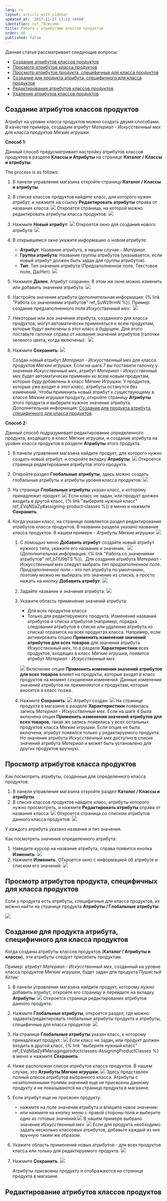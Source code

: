 ```yaml
---
lang: ru
layout: article_with_sidebar
updated_at: '2017-11-27 13:22 +0400'
identifier: ref_79cWvxmm
title: Работа с атрибутами классов продуктов
order: 40
published: false
---
```

Данная статья рассматривает следующие вопросы:

*   [Создание атрибутов классов продуктов](#adding-product-class-attributes)
*   [Просмотр атрибутов класса продуктов](#viewing-the-list-of-attributes-configured-for-a-product-class)
*   [Просмотр атрибутов продукта, специфичных для класса продуктов](#viewing-a-products-product-class-level-attributes)
*   [Создание для продукта атрибута, специфичного для класса продуктов](#assigning-product-class-level-attributes-to-products)
*   [Редактирование атрибутов классов продуктов](#editing-product-class-attributes)
*   [Удаление атрибутов классов продуктов](#deleting-product-class-attributes)

## Создание атрибутов классов продуктов

Атрибут на уровне класса продуктов можно создать двумя способами. В качестве примера, создадим атрибут _Материал - Искусственный мех_ для класса продуктов _Мягкие игрушки_.

**Способ 1:**

Данный способ предусматривает настройку атрибутов классов продуктов в разделе **Классы и Атрибуты** на странице **Каталог / Классы и атрибуты**.

The process is as follows:

1.  В панели управления магазина откройте страницу **Каталог / Классы и атрибуты**.
2.  В списке классов продуктов найдите класс, для которого нужен атрибут, и нажмите на ссылку **Редактировать атрибуты** справа от названия класса:
    ![]({{site.baseurl}}/attachments/7504855/8719257.png)
    Откроется страница, на которой можно редактировать атрибуты класса продуктов:
    ![]({{site.baseurl}}/attachments/7504855/8719258.png)
3.  Нажмите **Новый атрибут**:
    ![]({{site.baseurl}}/attachments/7504855/8719259.png)
    Откроется окно для создания нового атрибута:
    ![]({{site.baseurl}}/attachments/7504855/8719260.png)
4.  В открывшемся окне укажите информацию о новом атрибуте:

    *   **Атрибут**: Название атрибута, в нашем случае - _Материал_.
    *   **Группа атрибута**: Название группы атрибутов (указывается, если новый атрибут должен быть задан для группы атрибутов).
    *   **Тип**: Тип значения атрибута (Предзаполненное поле, Текстовое поле, Да/Нет).
    ![]({{site.baseurl}}/attachments/7504855/8719261.png)
5.  Нажмите **Далее**. Атрибут сохранен. В этом же окне можно изменить или добавить значения атрибута:
    ![]({{site.baseurl}}/attachments/7504855/8719262.png)
6.  Настройте значения атрибута (дополнительная информация: {% link "Работа со значениями атрибутов" ref_SuWz9rmN %}). Пример: создание предзаполненного поля _Искусственный мех_: 
    ![]({{site.baseurl}}/attachments/7504855/8719263.png)
7.  Некоторые или все значения атрибута, созданного для класса продуктов, могут автоматически применяться к всем продуктам, которые будут включены в этот класс в будущем. Для этого поставьте галочки справа от названия значений атрибутов (галочки зеленого цвета, когда включены): 
    ![]({{site.baseurl}}/attachments/7504855/8719264.png)
8.  Нажмите **Сохранить**:
    ![]({{site.baseurl}}/attachments/7504855/8719265.png)
    
    Создан новый атрибут _Материал - Искусственный мех_ для класса продуктов _Мягкие игрушки_. Если на шаге 7 вы поставили галочку у значения _Искусственный мех_, атрибут _Материал - Искусственный мех_ будет автоматически применен ко всем новым продуктам, которые буду добавлены в класс _Мягкие Игрушки_. У продуктов, которые уже входят в этот класс, атрибуты останутся без изменений. Чтобы применить новый атрибут к существующему в классе _Мягкие игрушки_ продукту, откройте страницу **Атрибуты** этого продукта и выберите нужное значение атрибута. Дополнительная информация: [Создание для продукта атрибута, специфичного для класса продуктов](#assigning-product-class-level-attributes-to-products).

**Способ 2:**

Данный способ подразумевает редактирование определенного продукта, входящего в класс Мягкие игрушки, и создание атрибута на уровне класса продуктов в разделе **Атрибуты** этого продукта. 


1.  В панели управления магазина найдите продукт, для которого нужно создать новый атрибут, и откройте вкладку **Атрибуты**:
    ![]({{site.baseurl}}/attachments/7504855/8719266.png)
    Откроется страница редактирования атрибутов этого продукта. 
2.  Откройте раздел **Глобальные атрибуты**, здесь можно создать глобальные атрибуты и атрибуты уровня класса продуктов:
    ![]({{site.baseurl}}/attachments/7504855/8719267.png)
3.  На странице **Глобальные атрибуты** указан класс, к которому принадлежит продукт:
    ![]({{site.baseurl}}/attachments/7504855/8719268.png)
    Если класс не задан, или продукт должен входить в другой класс, {% link "выберите нужный класс" ref_EVqNSaZy#assigning-product-classes %}) в меню и нажмите **Сохранить**.
4.  Когда указан класс, на странице появляется раздел редактирования атрибутов класса продуктов. В названии раздела указано название класса продуктов. В нашем примере - _Атрибуты Мягкие игрушки_:
    ![]({{site.baseurl}}/attachments/7504855/8719269.png)

    1.  С помощью меню **Добавить атрибут** создайте новый атрибут нужного типа, укажите его название и значения. 
        ![]({{site.baseurl}}/attachments/7504855/8719270.png)
        (Дополнительная информация: {% link "Работа со значениями атрибутов" ref_bTfJ9bTS %}). 
        Для создания атрибута _Материал - Искусственный мех_ следует выбрать тип _предзаполненное поле_. _Предзаполненное поле_ - это тип атрибута по умолчанию, поэтому можно не выбирать это значение из списка, а просто нажать на кнопку **Добавить атрибут**:
        ![]({{site.baseurl}}/attachments/7504855/8719271.png)
    2.  Задайте название и значения атрибута:
        ![]({{site.baseurl}}/attachments/7504855/8719273.png)
    3.  Укажите область применения значений атрибута:

        *   Для всех продуктов класса
        *   Только для редактируемого продукта. Изменение названий атрибутов и списка атрибутов (например, порядка следования атрибутов в списке или удаление атрибута из списка) отразится на всех продуктах класса. Например, если активировать опцию **Применить изменения значений атрибутов для всех товаров** для значения атрибута _Искусственный мех_,  то в разделе **Характеристики** всех продуктов, входящих в класс _Мягкие игрушки_, появится атрибут _Материал - Искусственный мех_.
        
        ![]({{site.baseurl}}/attachments/7504855/8719274.png)
        Включение опции **Применить изменения значений атрибутов для всех товаров** влияет на продукты, которые входят в класс продуктов на момент сохранения изменений. Данные изменения значений атрибутов не применяются к продуктам, которые вносятся в класс позже.  
    4.  Нажмите **Сохранить**:
        ![]({{site.baseurl}}/attachments/7504855/8719275.png)
        Атрибут создан:
        ![]({{site.baseurl}}/attachments/7504855/8719276.png)
        На странице продукта в магазине в разделе **Характеристики** появилась запись _Материал - Искусственный мех_. Если на шаге 4 была включена опция **Применить изменения значений атрибутов для всех товаров**, такая же запись появилась у всех остальных продуктов класса _Мягкие игрушки_.  Если опция не была включена, атрибут появился только у редактируемого продукта. Но значение атрибута _Искусственный мех_ доступно в списке значений атрибута _Материал_ и может быть установлено для других продуктов вручную.

## Просмотр атрибутов класса продуктов

Как посмотреть атрибуты, созданные для определенного класса продуктов:

1.  В панели управления магазина откройте раздел **Каталог / Классы и атрибуты**.
2.  В списке классов продуктов найдите класс, атрибуты которого нужно просмотреть, и нажмите **Редактировать атрибуты** справа от названия класса:
    ![]({{site.baseurl}}/attachments/7504855/8719257.png)
    Откроется страница со списком атрибутов данного класса продуктов:
    ![]({{site.baseurl}}/attachments/7504855/8719278.png)

У каждого атрибута указано название и тип значения. 

Как посмотреть значения определенного атрибута:

1.  Наведите курсор на название атрибута, справа появится кнопка **Изменить**:
    ![]({{site.baseurl}}/attachments/7504855/8719279.png)
2.  Нажмите **Изменить**. ОТкроется окно с информацией об атрибуте и списком его значений:
    ![]({{site.baseurl}}/attachments/7504855/8719280.png)

## Просмотр атрибутов продукта, специфичных для класса продуктов

Если у продукта есть атрибуты, специфичные для класса продуктов, их можно найти на странице продукта **Атрибуты / Глобальные атрибуты**:

![]({{site.baseurl}}/attachments/7504855/8719281.png)

## Создание для продукта атрибута, специфичного для класса продуктов

Когда созданы атрибуты классов продуктов (**Каталог / Атрибуты и классы**), эти атрибуты следует присвоить продуктам.

Пример: атрибут _Материал - Искусственный мех_, созданный на уровне класса продуктов _Мягкие игрушки_, будет задан для продукта _Пушистый Котик_:

1.  В панели управления магазина найдите продукт, которому нужно добавить атрибут, откройте его страницу и перейдите на вкладку **Атрибуты**:
    ![]({{site.baseurl}}/attachments/7504855/8719266.png)
    Откроется страница редактирования атрибутов данного продукта. 

2.  Нажмите **Глобальные атрибуты**, откроется раздел, где можно задавать/редактировать глобальные атрибуты продукта и атрибуты, специфичные для класса продуктов:
    ![]({{site.baseurl}}/attachments/7504855/8719267.png)
3.  На странице **Глобальные атрибуты** указан класс, к которому принадлежит продукт.:
    ![]({{site.baseurl}}/attachments/7504855/8719287.png)
    Если класс не задан, или продукт должен входить в другой класс, {% link "выберите нужный класс" ref_EVqNSaZy#Managingproductclasses-AssigningProductClasses %} в меню и нажмите **Сохранить**.

4.  Ниже расположен список атрибутов класса продуктов. В нашем случае, это **Атрибуты Мягкие игрушки**:
    ![]({{site.baseurl}}/attachments/7504855/8719286.png)
    Здесь представлен полный список атрибутов выбранного класса. Атрибуты с незаполненными полями значений еще не присвоены данному продукту и не показываются на странице продукта в магазине. 

5.  Если атрибут еще не присвоен продукту:
    *   нажмите на поле значения атрибута и впишите новое значение:
    *   или нажмите на кнопку меню с правой стороны поля и выберите одно из готовых значений:![]({{site.baseurl}}/attachments/7504855/8719289.png)
        В нашем примере выбрано значение _Искусственный мех_:
        ![]({{site.baseurl}}/attachments/7504855/8719273.png)
        Если для продукта необходимо задать несколько классовых атрибутов, добавьте каждый из них вручную таким же образом.

6.  Укажите область применения новых атрибутов - для всех продуктов класса или только для редактируемого продукта.
    ![]({{site.baseurl}}/attachments/7504855/8719274.png)

7.  Нажмите **Сохранить**.
    ![]({{site.baseurl}}/attachments/7504855/8719275.png)

    Атрибуты присвоены продукту и отображаются на странице продукта в магазине.

## Редактирование атрибутов классов продуктов